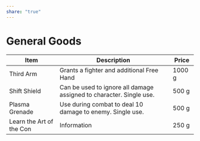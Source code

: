 ```yaml
---
share: "true"
---
```


# General Goods

| Item | Description | Price |
| ---- | ---- | ---- |
| Third Arm | Grants a fighter and additional Free Hand | 1000 g |
| Shift Shield | Can be used to ignore all damage assigned to character. Single use. | 500 g |
| Plasma Grenade | Use during combat to deal 10 damage to enemy. Single use. | 500 g |
| Learn the Art of the Con | Information | 250 g |
